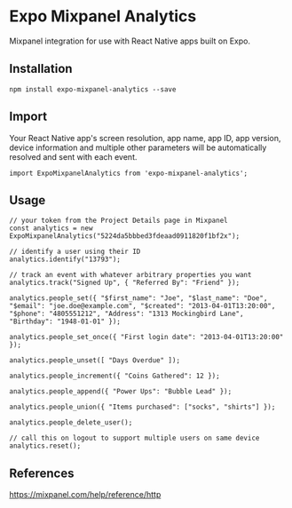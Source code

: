 Expo Mixpanel Analytics
=========

Mixpanel integration for use with React Native apps built on Expo.

## Installation

```
npm install expo-mixpanel-analytics --save
```

## Import

Your React Native app's screen resolution, app name, app ID, app version, device information and multiple other parameters will be automatically resolved and sent with each event.
```
import ExpoMixpanelAnalytics from 'expo-mixpanel-analytics';
```

## Usage
```
// your token from the Project Details page in Mixpanel
const analytics = new ExpoMixpanelAnalytics("5224da5bbbed3fdeaad0911820f1bf2x");

// identify a user using their ID
analytics.identify("13793");

// track an event with whatever arbitrary properties you want
analytics.track("Signed Up", { "Referred By": "Friend" });

analytics.people_set({ "$first_name": "Joe", "$last_name": "Doe", "$email": "joe.doe@example.com", "$created": "2013-04-01T13:20:00", "$phone": "4805551212", "Address": "1313 Mockingbird Lane", "Birthday": "1948-01-01" });

analytics.people_set_once({ "First login date": "2013-04-01T13:20:00" });

analytics.people_unset([ "Days Overdue" ]);

analytics.people_increment({ "Coins Gathered": 12 });

analytics.people_append({ "Power Ups": "Bubble Lead" });

analytics.people_union({ "Items purchased": ["socks", "shirts"] });

analytics.people_delete_user();

// call this on logout to support multiple users on same device
analytics.reset();

```

## References
https://mixpanel.com/help/reference/http
